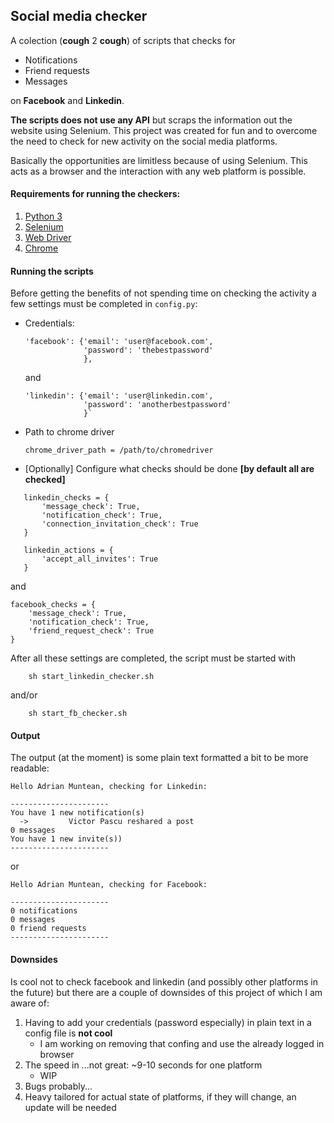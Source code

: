 ## Social media checker

A colection (__cough__ 2 __cough__) of scripts that checks for 
 * Notifications
 * Friend requests
 * Messages

on **Facebook** and **Linkedin**.

**The scripts does not use any API** but scraps the information out the website using Selenium. This project was created for fun and to overcome the need to check for new activity on the social media platforms. 

Basically the opportunities are limitless because of using Selenium. This acts as a browser and the interaction with any web platform is possible. 

#### Requirements for running the checkers:
 1. [Python 3](https://www.python.org/download/releases/3.0/)
 2. [Selenium](https://selenium-python.readthedocs.io/)
 3. [Web Driver](https://www.seleniumhq.org/projects/webdriver/)
 4. [Chrome](https://www.google.com/chrome/)
 

#### Running the scripts
Before getting the benefits of not spending time on checking the activity a few settings must be completed in `config.py`:

* Credentials:
    ```
    'facebook': {'email': 'user@facebook.com',
                 'password': 'thebestpassword'
                 }, 
    ```
    and 
    ```
    'linkedin': {'email': 'user@linkedin.com',
                 'password': 'anotherbestpassword'
                 }`
    ```
* Path to chrome driver
    ```
    chrome_driver_path = /path/to/chromedriver
    ```

* [Optionally] Configure what checks should be done __[by default all are checked]__
 ```
    linkedin_checks = {
        'message_check': True,
        'notification_check': True,
        'connection_invitation_check': True
    }

    linkedin_actions = {
    	'accept_all_invites': True
    }

```
and 
```
facebook_checks = {
    'message_check': True,
    'notification_check': True,
    'friend_request_check': True
}
```

After all these settings are completed, the script must be started with
```
    sh start_linkedin_checker.sh
```
and/or
```
    sh start_fb_checker.sh
```

#### Output
The output (at the moment) is some plain text formatted a bit to be more readable:

```
Hello Adrian Muntean, checking for Linkedin:

----------------------
You have 1 new notification(s)
  ->         Victor Pascu reshared a post
0 messages
You have 1 new invite(s))
----------------------
```
or 
```
Hello Adrian Muntean, checking for Facebook:

----------------------
0 notifications
0 messages
0 friend requests
----------------------
```

#### Downsides
Is cool not to check facebook and linkedin (and possibly other platforms in the future) but there are a couple of downsides of this project of which I am aware of:
1. Having to add your credentials (password especially) in plain text in a config file is **not cool**
      * I am working on removing that confing and use the already logged in browser
2. The speed in ...not great: ~9-10 seconds for one platform
      * WIP
3. Bugs probably...
4. Heavy tailored for actual state of platforms, if they will change, an update will be needed
        
